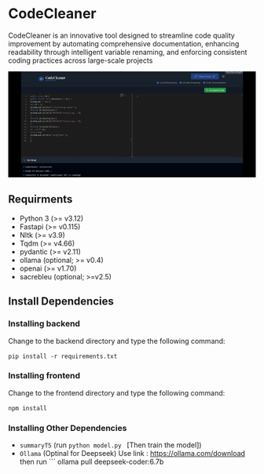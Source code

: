 # CodeCleaner
CodeCleaner is an innovative tool designed to streamline code quality improvement by automating comprehensive documentation, enhancing readability through intelligent variable renaming, and enforcing consistent coding practices across large-scale projects

![CodeCleaner Demo](Assets/CodeGIF.gif)

## Requirments
- Python 3 (>= v3.12)
- Fastapi (>= v0.115)
- Nltk (>= v3.9)
- Tqdm (>= v4.66)
- pydantic (>= v2.11)
- ollama (optional; >= v0.4)
- openai (>= v1.70)
- sacrebleu (optional; >=v2.5)

## Install Dependencies

### Installing backend

Change to the backend directory and type the following command:

```
pip install -r requirements.txt
```

### Installing frontend

Change to the frontend directory and type the following command:

```
npm install
```

### Installing Other Dependencies
   - `summaryT5` (run ``` python model.py  ``` [Then train the model])
   - `Ollama` (Optinal for Deepseek)
     Use link : https://ollama.com/download
     then run  ``` ollama pull deepseek-coder:6.7b
  ``` (Ensure you have sufficient disk space, as the model requires approximately 3.8GB of storage.)
